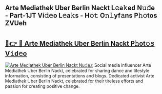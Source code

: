 ## Arte Mediathek Uber Berlin Nackt L𝚎a𝚔ed N𝚞𝚍e - Part-1JT Vi𝚍𝚎o L𝚎a𝚔s - H𝚘𝚝 O𝚗𝚕yf𝚊ns P𝚑𝚘tos ZVUeh

# <h2><a href="http://kf7czp3.oniu.top/?m=Arte+Mediathek+Uber+Berlin+Nackt">🔗👉 🔴 Arte Mediathek Uber Berlin Nackt P𝚑ot𝚘𝚜 V𝚒d𝚎o</a></h2>

[![Arte Mediathek Uber Berlin Nackt Nu𝚍e𝚜](https://i.imgur.com/0qMVB7G.gif)](http://kf7czp3.oniu.top/?m=Arte+Mediathek+Uber+Berlin+Nackt)
Social media influencer Arte Mediathek Uber Berlin Nackt, celebrated for sharing dance and lifestyle information, consisting of presentations and blogs. Dedicated activist Arte Mediathek Uber Berlin Nackt, celebrated for their tireless efforts and passion for creating positive change.  
